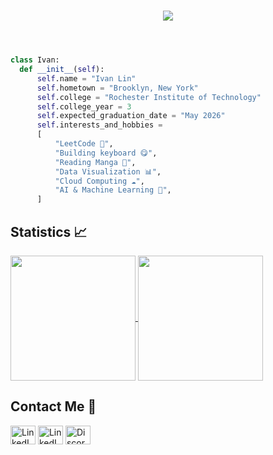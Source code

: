 <header>
    <h1 align="center"><img src="https://readme-typing-svg.demolab.com?font=Monaspace+Argon&size=15&duration=3500&color=9370DB&center=true&vCenter=true&lines=Hi+I+am+Ivan!;My+interests+are+in....;Software+Engineering+%f0%9f%92%bb;Embedded+Engineering+%f0%9f%93%b0;and+Silicon+Engineering+%f0%9f%92%a0+" /></h1>
</header>

```python
class Ivan:
  def __init__(self):
      self.name = "Ivan Lin"
      self.hometown = "Brooklyn, New York"
      self.college = "Rochester Institute of Technology"
      self.college_year = 3
      self.expected_graduation_date = "May 2026"
      self.interests_and_hobbies =
      [
          "LeetCode 🤔",
          "Building keyboard 😋",
          "Reading Manga 📖",
          "Data Visualization 📊",
          "Cloud Computing ☁️",
          "AI & Machine Learning 🤖",
      ]
```

<!-- Github Statistics -->
## Statistics :chart_with_upwards_trend:

<section id="Stats">
<a href="https://github.com/anuraghazra/github-readme-stats">
<img height=200 align="center" src="https://github-readme-stats.vercel.app/api/?username=ivanlin0418&count_private=true&theme=tokyonight&rank_icon=github&custom_title=My%20GitHub%20Stats" />
</a>
<a href="https://github.com/anuraghazra/github-readme-stats">
  <img height=200 align="center" src="https://github-readme-stats.vercel.app/api/top-langs/?username=ivanlin0418&size_weight=0.4&count_weight=0.6&hide=Makefile,Tex&layout=compact&theme=tokyonight" />
</a>
    
## Contact Me 📲
<p align="left">
    <a href="https://linkedin.com/in/il9082" target="_blank"><img align="center" src="https://raw.githubusercontent.com/rahuldkjain/github-profile-readme-generator/master/src/images/icons/Social/linked-in-alt.svg" alt="LinkedIn" height="30" width="40"/></a>
            <a href="https://www.reddit.com/user/Vibrantluster/" target="_blank"><img align="center" src="https://raw.githubusercontent.com/rahuldkjain/github-profile-readme-generator/master/src/images/icons/Social/reddit.svg" alt="LinkedIn" height="30" width="40"/></a>
    <a href="https://discord.gg/PX7tqqhf" target="_blank"><img align="center" src="https://raw.githubusercontent.com/rahuldkjain/github-profile-readme-generator/master/src/images/icons/Social/discord.svg" alt="Discord" height="30" width="40"/> </a> 
</p>


